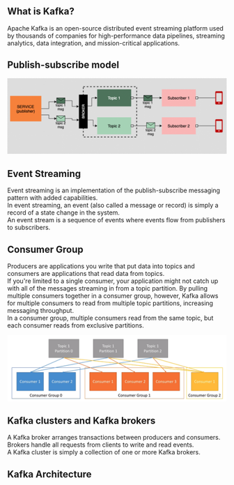 ## What is Kafka?
Apache Kafka is an open-source distributed event streaming platform used by thousands of companies for high-performance data pipelines, streaming analytics, data integration, and mission-critical applications.

## Publish-subscribe model
![Alt text](../Images/publish-subscribe-msg-flow.png?raw=true "Title")  

## Event Streaming
Event streaming is an implementation of the publish-subscribe messaging pattern with added capabilities.  
In event streaming, an event (also called a message or record) is simply a record of a state change in the system.  
An event stream is a sequence of events where events flow from publishers to subscribers.

## Consumer Group
Producers are applications you write that put data into topics and consumers are applications that read data from topics.  
If you're limited to a single consumer, your application might not catch up with all of the messages streaming in from a topic partition. By pulling multiple consumers together in a consumer group, however, Kafka allows for multiple consumers to read from multiple topic partitions, increasing messaging throughput.  
In a consumer group, multiple consumers read from the same topic, but each consumer reads from exclusive partitions.  

![Alt text](../Images/consumergroup.png?raw=true "Title")  


## Kafka clusters and Kafka brokers
A Kafka broker arranges transactions between producers and consumers. Brokers handle all requests from clients to write and read events.  
A Kafka cluster is simply a collection of one or more Kafka brokers.

## Kafka Architecture